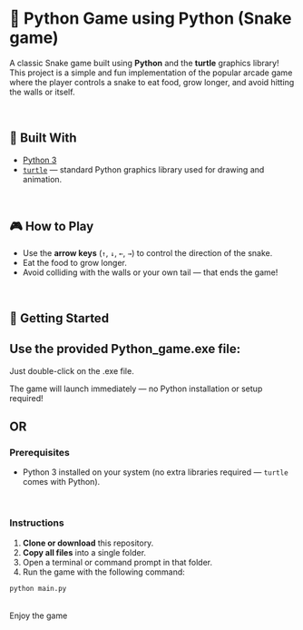 # 🐍 Python Game using Python (Snake game)

A classic Snake game built using **Python** and the **turtle** graphics library! This project is a simple and fun implementation of the popular arcade game where the player controls a snake to eat food, grow longer, and avoid hitting the walls or itself.

<br>

## 🐢 Built With

- [Python 3](https://www.python.org/)
- [`turtle`](https://docs.python.org/3/library/turtle.html) — standard Python graphics library used for drawing and animation.

<br>

## 🎮 How to Play

- Use the **arrow keys** (`↑`, `↓`, `←`, `→`) to control the direction of the snake.
- Eat the food to grow longer.
- Avoid colliding with the walls or your own tail — that ends the game!

<br>

## 🚀 Getting Started

## Use the provided Python_game.exe file:

Just double-click on the .exe file.

The game will launch immediately — no Python installation or setup required!

 ## OR

### Prerequisites

- Python 3 installed on your system (no extra libraries required — `turtle` comes with Python).

<br>

### Instructions

1. **Clone or download** this repository.
2. **Copy all files** into a single folder.
3. Open a terminal or command prompt in that folder.
4. Run the game with the following command:

```bash
python main.py
```

<br>
Enjoy the game
